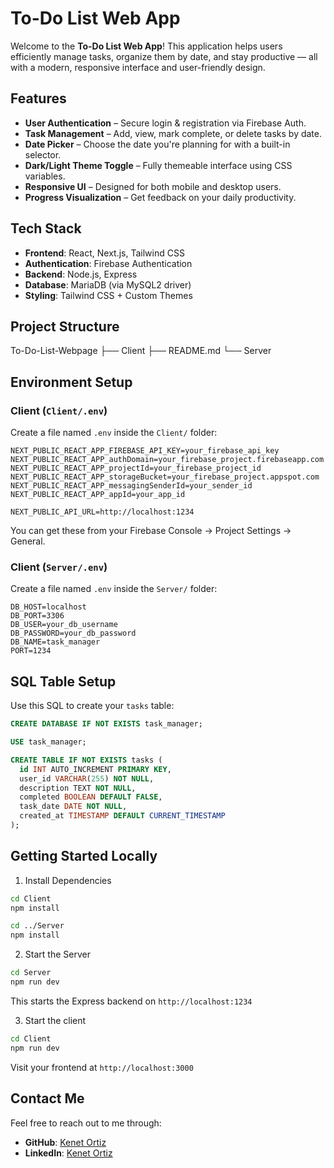 # To-Do List Web App

Welcome to the **To-Do List Web App**! This application helps users efficiently manage tasks, organize them by date, and stay productive — all with a modern, responsive interface and user-friendly design.


## Features

- **User Authentication** – Secure login & registration via Firebase Auth.
- **Task Management** – Add, view, mark complete, or delete tasks by date.
- **Date Picker** – Choose the date you're planning for with a built-in selector.
- **Dark/Light Theme Toggle** – Fully themeable interface using CSS variables.
- **Responsive UI** – Designed for both mobile and desktop users.
- **Progress Visualization** – Get feedback on your daily productivity.

## Tech Stack

- **Frontend**: React, Next.js, Tailwind CSS
- **Authentication**: Firebase Authentication
- **Backend**: Node.js, Express
- **Database**: MariaDB (via MySQL2 driver)
- **Styling**: Tailwind CSS + Custom Themes

## Project Structure

To-Do-List-Webpage
    ├── Client
    ├── README.md
    └── Server

## Environment Setup

### Client (`Client/.env`)

Create a file named `.env` inside the `Client/` folder:

```env
NEXT_PUBLIC_REACT_APP_FIREBASE_API_KEY=your_firebase_api_key
NEXT_PUBLIC_REACT_APP_authDomain=your_firebase_project.firebaseapp.com
NEXT_PUBLIC_REACT_APP_projectId=your_firebase_project_id
NEXT_PUBLIC_REACT_APP_storageBucket=your_firebase_project.appspot.com
NEXT_PUBLIC_REACT_APP_messagingSenderId=your_sender_id
NEXT_PUBLIC_REACT_APP_appId=your_app_id

NEXT_PUBLIC_API_URL=http://localhost:1234
```
You can get these from your Firebase Console → Project Settings → General.

### Client (`Server/.env`)

Create a file named `.env` inside the `Server/` folder:

```env
DB_HOST=localhost
DB_PORT=3306
DB_USER=your_db_username
DB_PASSWORD=your_db_password
DB_NAME=task_manager
PORT=1234
```

## SQL Table Setup

Use this SQL to create your `tasks` table:

```sql
CREATE DATABASE IF NOT EXISTS task_manager;

USE task_manager;

CREATE TABLE IF NOT EXISTS tasks (
  id INT AUTO_INCREMENT PRIMARY KEY,
  user_id VARCHAR(255) NOT NULL,
  description TEXT NOT NULL,
  completed BOOLEAN DEFAULT FALSE,
  task_date DATE NOT NULL,
  created_at TIMESTAMP DEFAULT CURRENT_TIMESTAMP
);
```

## Getting Started Locally

1. Install Dependencies

```bash
cd Client
npm install

cd ../Server
npm install
```

2. Start the Server

```bash
cd Server
npm run dev
```

This starts the Express backend on ```http://localhost:1234```

3. Start the client

```bash
cd Client
npm run dev
```

Visit your frontend at ```http://localhost:3000```

## Contact Me

Feel free to reach out to me through:

- **GitHub**: [Kenet Ortiz](https://github.com/KOrtizLedezma)
- **LinkedIn**: [Kenet Ortiz](https://www.linkedin.com/in/kenet-ortiz-ledezma-67a4a421b/)
